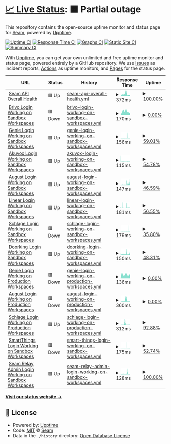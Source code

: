 # [📈 Live Status](https://seamapi.github.io/upptime): <!--live status--> **🟧 Partial outage**

This repository contains the open-source uptime monitor and status page for [Seam](https://seam.co), powered by [Upptime](https://github.com/upptime/upptime).

[![Uptime CI](https://github.com/seamapi/upptime/workflows/Uptime%20CI/badge.svg)](https://github.com/seamapi/upptime/actions?query=workflow%3A%22Uptime+CI%22)
[![Response Time CI](https://github.com/seamapi/upptime/workflows/Response%20Time%20CI/badge.svg)](https://github.com/seamapi/upptime/actions?query=workflow%3A%22Response+Time+CI%22)
[![Graphs CI](https://github.com/seamapi/upptime/workflows/Graphs%20CI/badge.svg)](https://github.com/seamapi/upptime/actions?query=workflow%3A%22Graphs+CI%22)
[![Static Site CI](https://github.com/seamapi/upptime/workflows/Static%20Site%20CI/badge.svg)](https://github.com/seamapi/upptime/actions?query=workflow%3A%22Static+Site+CI%22)
[![Summary CI](https://github.com/seamapi/upptime/workflows/Summary%20CI/badge.svg)](https://github.com/seamapi/upptime/actions?query=workflow%3A%22Summary+CI%22)

With [Upptime](https://upptime.js.org), you can get your own unlimited and free uptime monitor and status page, powered entirely by a GitHub repository. We use [Issues](https://github.com/seamapi/upptime/issues) as incident reports, [Actions](https://github.com/seamapi/upptime/actions) as uptime monitors, and [Pages](https://seamapi.github.io/upptime) for the status page.

<!--start: status pages-->
<!-- This summary is generated by Upptime (https://github.com/upptime/upptime) -->
<!-- Do not edit this manually, your changes will be overwritten -->
<!-- prettier-ignore -->
| URL | Status | History | Response Time | Uptime |
| --- | ------ | ------- | ------------- | ------ |
| <img alt="" src="https://icons.duckduckgo.com/ip3/connect.getseam.com.ico" height="13"> [Seam API Overall Health](https://connect.getseam.com/health) | 🟩 Up | [seam-api-overall-health.yml](https://github.com/seamapi/upptime/commits/HEAD/history/seam-api-overall-health.yml) | <details><summary><img alt="Response time graph" src="./graphs/seam-api-overall-health/response-time-week.png" height="20"> 372ms</summary><br><a href="https://status.seam.co/history/seam-api-overall-health"><img alt="Response time 283" src="https://img.shields.io/endpoint?url=https%3A%2F%2Fraw.githubusercontent.com%2Fseamapi%2Fupptime%2FHEAD%2Fapi%2Fseam-api-overall-health%2Fresponse-time.json"></a><br><a href="https://status.seam.co/history/seam-api-overall-health"><img alt="24-hour response time 258" src="https://img.shields.io/endpoint?url=https%3A%2F%2Fraw.githubusercontent.com%2Fseamapi%2Fupptime%2FHEAD%2Fapi%2Fseam-api-overall-health%2Fresponse-time-day.json"></a><br><a href="https://status.seam.co/history/seam-api-overall-health"><img alt="7-day response time 372" src="https://img.shields.io/endpoint?url=https%3A%2F%2Fraw.githubusercontent.com%2Fseamapi%2Fupptime%2FHEAD%2Fapi%2Fseam-api-overall-health%2Fresponse-time-week.json"></a><br><a href="https://status.seam.co/history/seam-api-overall-health"><img alt="30-day response time 264" src="https://img.shields.io/endpoint?url=https%3A%2F%2Fraw.githubusercontent.com%2Fseamapi%2Fupptime%2FHEAD%2Fapi%2Fseam-api-overall-health%2Fresponse-time-month.json"></a><br><a href="https://status.seam.co/history/seam-api-overall-health"><img alt="1-year response time 283" src="https://img.shields.io/endpoint?url=https%3A%2F%2Fraw.githubusercontent.com%2Fseamapi%2Fupptime%2FHEAD%2Fapi%2Fseam-api-overall-health%2Fresponse-time-year.json"></a></details> | <details><summary><a href="https://status.seam.co/history/seam-api-overall-health">100.00%</a></summary><a href="https://status.seam.co/history/seam-api-overall-health"><img alt="All-time uptime 100.00%" src="https://img.shields.io/endpoint?url=https%3A%2F%2Fraw.githubusercontent.com%2Fseamapi%2Fupptime%2FHEAD%2Fapi%2Fseam-api-overall-health%2Fuptime.json"></a><br><a href="https://status.seam.co/history/seam-api-overall-health"><img alt="24-hour uptime 100.00%" src="https://img.shields.io/endpoint?url=https%3A%2F%2Fraw.githubusercontent.com%2Fseamapi%2Fupptime%2FHEAD%2Fapi%2Fseam-api-overall-health%2Fuptime-day.json"></a><br><a href="https://status.seam.co/history/seam-api-overall-health"><img alt="7-day uptime 100.00%" src="https://img.shields.io/endpoint?url=https%3A%2F%2Fraw.githubusercontent.com%2Fseamapi%2Fupptime%2FHEAD%2Fapi%2Fseam-api-overall-health%2Fuptime-week.json"></a><br><a href="https://status.seam.co/history/seam-api-overall-health"><img alt="30-day uptime 100.00%" src="https://img.shields.io/endpoint?url=https%3A%2F%2Fraw.githubusercontent.com%2Fseamapi%2Fupptime%2FHEAD%2Fapi%2Fseam-api-overall-health%2Fuptime-month.json"></a><br><a href="https://status.seam.co/history/seam-api-overall-health"><img alt="1-year uptime 100.00%" src="https://img.shields.io/endpoint?url=https%3A%2F%2Fraw.githubusercontent.com%2Fseamapi%2Fupptime%2FHEAD%2Fapi%2Fseam-api-overall-health%2Fuptime-year.json"></a></details>
| <img alt="" src="https://icons.duckduckgo.com/ip3/connect.getseam.com.ico" height="13"> [Brivo Login Working on Sandbox Workspaces](https://connect.getseam.com/health/service/brivo.sandbox.login) | 🟥 Down | [brivo-login-working-on-sandbox-workspaces.yml](https://github.com/seamapi/upptime/commits/HEAD/history/brivo-login-working-on-sandbox-workspaces.yml) | <details><summary><img alt="Response time graph" src="./graphs/brivo-login-working-on-sandbox-workspaces/response-time-week.png" height="20"> 170ms</summary><br><a href="https://status.seam.co/history/brivo-login-working-on-sandbox-workspaces"><img alt="Response time 155" src="https://img.shields.io/endpoint?url=https%3A%2F%2Fraw.githubusercontent.com%2Fseamapi%2Fupptime%2FHEAD%2Fapi%2Fbrivo-login-working-on-sandbox-workspaces%2Fresponse-time.json"></a><br><a href="https://status.seam.co/history/brivo-login-working-on-sandbox-workspaces"><img alt="24-hour response time 336" src="https://img.shields.io/endpoint?url=https%3A%2F%2Fraw.githubusercontent.com%2Fseamapi%2Fupptime%2FHEAD%2Fapi%2Fbrivo-login-working-on-sandbox-workspaces%2Fresponse-time-day.json"></a><br><a href="https://status.seam.co/history/brivo-login-working-on-sandbox-workspaces"><img alt="7-day response time 170" src="https://img.shields.io/endpoint?url=https%3A%2F%2Fraw.githubusercontent.com%2Fseamapi%2Fupptime%2FHEAD%2Fapi%2Fbrivo-login-working-on-sandbox-workspaces%2Fresponse-time-week.json"></a><br><a href="https://status.seam.co/history/brivo-login-working-on-sandbox-workspaces"><img alt="30-day response time 173" src="https://img.shields.io/endpoint?url=https%3A%2F%2Fraw.githubusercontent.com%2Fseamapi%2Fupptime%2FHEAD%2Fapi%2Fbrivo-login-working-on-sandbox-workspaces%2Fresponse-time-month.json"></a><br><a href="https://status.seam.co/history/brivo-login-working-on-sandbox-workspaces"><img alt="1-year response time 155" src="https://img.shields.io/endpoint?url=https%3A%2F%2Fraw.githubusercontent.com%2Fseamapi%2Fupptime%2FHEAD%2Fapi%2Fbrivo-login-working-on-sandbox-workspaces%2Fresponse-time-year.json"></a></details> | <details><summary><a href="https://status.seam.co/history/brivo-login-working-on-sandbox-workspaces">0.00%</a></summary><a href="https://status.seam.co/history/brivo-login-working-on-sandbox-workspaces"><img alt="All-time uptime 41.10%" src="https://img.shields.io/endpoint?url=https%3A%2F%2Fraw.githubusercontent.com%2Fseamapi%2Fupptime%2FHEAD%2Fapi%2Fbrivo-login-working-on-sandbox-workspaces%2Fuptime.json"></a><br><a href="https://status.seam.co/history/brivo-login-working-on-sandbox-workspaces"><img alt="24-hour uptime 0.00%" src="https://img.shields.io/endpoint?url=https%3A%2F%2Fraw.githubusercontent.com%2Fseamapi%2Fupptime%2FHEAD%2Fapi%2Fbrivo-login-working-on-sandbox-workspaces%2Fuptime-day.json"></a><br><a href="https://status.seam.co/history/brivo-login-working-on-sandbox-workspaces"><img alt="7-day uptime 0.00%" src="https://img.shields.io/endpoint?url=https%3A%2F%2Fraw.githubusercontent.com%2Fseamapi%2Fupptime%2FHEAD%2Fapi%2Fbrivo-login-working-on-sandbox-workspaces%2Fuptime-week.json"></a><br><a href="https://status.seam.co/history/brivo-login-working-on-sandbox-workspaces"><img alt="30-day uptime 0.00%" src="https://img.shields.io/endpoint?url=https%3A%2F%2Fraw.githubusercontent.com%2Fseamapi%2Fupptime%2FHEAD%2Fapi%2Fbrivo-login-working-on-sandbox-workspaces%2Fuptime-month.json"></a><br><a href="https://status.seam.co/history/brivo-login-working-on-sandbox-workspaces"><img alt="1-year uptime 41.10%" src="https://img.shields.io/endpoint?url=https%3A%2F%2Fraw.githubusercontent.com%2Fseamapi%2Fupptime%2FHEAD%2Fapi%2Fbrivo-login-working-on-sandbox-workspaces%2Fuptime-year.json"></a></details>
| <img alt="" src="https://icons.duckduckgo.com/ip3/connect.getseam.com.ico" height="13"> [Genie Login Working on Sandbox Workspaces](https://connect.getseam.com/health/service/genie.sandbox.login) | 🟩 Up | [genie-login-working-on-sandbox-workspaces.yml](https://github.com/seamapi/upptime/commits/HEAD/history/genie-login-working-on-sandbox-workspaces.yml) | <details><summary><img alt="Response time graph" src="./graphs/genie-login-working-on-sandbox-workspaces/response-time-week.png" height="20"> 156ms</summary><br><a href="https://status.seam.co/history/genie-login-working-on-sandbox-workspaces"><img alt="Response time 155" src="https://img.shields.io/endpoint?url=https%3A%2F%2Fraw.githubusercontent.com%2Fseamapi%2Fupptime%2FHEAD%2Fapi%2Fgenie-login-working-on-sandbox-workspaces%2Fresponse-time.json"></a><br><a href="https://status.seam.co/history/genie-login-working-on-sandbox-workspaces"><img alt="24-hour response time 260" src="https://img.shields.io/endpoint?url=https%3A%2F%2Fraw.githubusercontent.com%2Fseamapi%2Fupptime%2FHEAD%2Fapi%2Fgenie-login-working-on-sandbox-workspaces%2Fresponse-time-day.json"></a><br><a href="https://status.seam.co/history/genie-login-working-on-sandbox-workspaces"><img alt="7-day response time 156" src="https://img.shields.io/endpoint?url=https%3A%2F%2Fraw.githubusercontent.com%2Fseamapi%2Fupptime%2FHEAD%2Fapi%2Fgenie-login-working-on-sandbox-workspaces%2Fresponse-time-week.json"></a><br><a href="https://status.seam.co/history/genie-login-working-on-sandbox-workspaces"><img alt="30-day response time 137" src="https://img.shields.io/endpoint?url=https%3A%2F%2Fraw.githubusercontent.com%2Fseamapi%2Fupptime%2FHEAD%2Fapi%2Fgenie-login-working-on-sandbox-workspaces%2Fresponse-time-month.json"></a><br><a href="https://status.seam.co/history/genie-login-working-on-sandbox-workspaces"><img alt="1-year response time 155" src="https://img.shields.io/endpoint?url=https%3A%2F%2Fraw.githubusercontent.com%2Fseamapi%2Fupptime%2FHEAD%2Fapi%2Fgenie-login-working-on-sandbox-workspaces%2Fresponse-time-year.json"></a></details> | <details><summary><a href="https://status.seam.co/history/genie-login-working-on-sandbox-workspaces">59.01%</a></summary><a href="https://status.seam.co/history/genie-login-working-on-sandbox-workspaces"><img alt="All-time uptime 98.30%" src="https://img.shields.io/endpoint?url=https%3A%2F%2Fraw.githubusercontent.com%2Fseamapi%2Fupptime%2FHEAD%2Fapi%2Fgenie-login-working-on-sandbox-workspaces%2Fuptime.json"></a><br><a href="https://status.seam.co/history/genie-login-working-on-sandbox-workspaces"><img alt="24-hour uptime 96.02%" src="https://img.shields.io/endpoint?url=https%3A%2F%2Fraw.githubusercontent.com%2Fseamapi%2Fupptime%2FHEAD%2Fapi%2Fgenie-login-working-on-sandbox-workspaces%2Fuptime-day.json"></a><br><a href="https://status.seam.co/history/genie-login-working-on-sandbox-workspaces"><img alt="7-day uptime 59.01%" src="https://img.shields.io/endpoint?url=https%3A%2F%2Fraw.githubusercontent.com%2Fseamapi%2Fupptime%2FHEAD%2Fapi%2Fgenie-login-working-on-sandbox-workspaces%2Fuptime-week.json"></a><br><a href="https://status.seam.co/history/genie-login-working-on-sandbox-workspaces"><img alt="30-day uptime 85.42%" src="https://img.shields.io/endpoint?url=https%3A%2F%2Fraw.githubusercontent.com%2Fseamapi%2Fupptime%2FHEAD%2Fapi%2Fgenie-login-working-on-sandbox-workspaces%2Fuptime-month.json"></a><br><a href="https://status.seam.co/history/genie-login-working-on-sandbox-workspaces"><img alt="1-year uptime 98.30%" src="https://img.shields.io/endpoint?url=https%3A%2F%2Fraw.githubusercontent.com%2Fseamapi%2Fupptime%2FHEAD%2Fapi%2Fgenie-login-working-on-sandbox-workspaces%2Fuptime-year.json"></a></details>
| <img alt="" src="https://icons.duckduckgo.com/ip3/connect.getseam.com.ico" height="13"> [Akuvox Login Working on Sandbox Workspaces](https://connect.getseam.com/health/service/akuvox.sandbox.login) | 🟩 Up | [akuvox-login-working-on-sandbox-workspaces.yml](https://github.com/seamapi/upptime/commits/HEAD/history/akuvox-login-working-on-sandbox-workspaces.yml) | <details><summary><img alt="Response time graph" src="./graphs/akuvox-login-working-on-sandbox-workspaces/response-time-week.png" height="20"> 115ms</summary><br><a href="https://status.seam.co/history/akuvox-login-working-on-sandbox-workspaces"><img alt="Response time 158" src="https://img.shields.io/endpoint?url=https%3A%2F%2Fraw.githubusercontent.com%2Fseamapi%2Fupptime%2FHEAD%2Fapi%2Fakuvox-login-working-on-sandbox-workspaces%2Fresponse-time.json"></a><br><a href="https://status.seam.co/history/akuvox-login-working-on-sandbox-workspaces"><img alt="24-hour response time 140" src="https://img.shields.io/endpoint?url=https%3A%2F%2Fraw.githubusercontent.com%2Fseamapi%2Fupptime%2FHEAD%2Fapi%2Fakuvox-login-working-on-sandbox-workspaces%2Fresponse-time-day.json"></a><br><a href="https://status.seam.co/history/akuvox-login-working-on-sandbox-workspaces"><img alt="7-day response time 115" src="https://img.shields.io/endpoint?url=https%3A%2F%2Fraw.githubusercontent.com%2Fseamapi%2Fupptime%2FHEAD%2Fapi%2Fakuvox-login-working-on-sandbox-workspaces%2Fresponse-time-week.json"></a><br><a href="https://status.seam.co/history/akuvox-login-working-on-sandbox-workspaces"><img alt="30-day response time 202" src="https://img.shields.io/endpoint?url=https%3A%2F%2Fraw.githubusercontent.com%2Fseamapi%2Fupptime%2FHEAD%2Fapi%2Fakuvox-login-working-on-sandbox-workspaces%2Fresponse-time-month.json"></a><br><a href="https://status.seam.co/history/akuvox-login-working-on-sandbox-workspaces"><img alt="1-year response time 158" src="https://img.shields.io/endpoint?url=https%3A%2F%2Fraw.githubusercontent.com%2Fseamapi%2Fupptime%2FHEAD%2Fapi%2Fakuvox-login-working-on-sandbox-workspaces%2Fresponse-time-year.json"></a></details> | <details><summary><a href="https://status.seam.co/history/akuvox-login-working-on-sandbox-workspaces">54.78%</a></summary><a href="https://status.seam.co/history/akuvox-login-working-on-sandbox-workspaces"><img alt="All-time uptime 98.30%" src="https://img.shields.io/endpoint?url=https%3A%2F%2Fraw.githubusercontent.com%2Fseamapi%2Fupptime%2FHEAD%2Fapi%2Fakuvox-login-working-on-sandbox-workspaces%2Fuptime.json"></a><br><a href="https://status.seam.co/history/akuvox-login-working-on-sandbox-workspaces"><img alt="24-hour uptime 96.73%" src="https://img.shields.io/endpoint?url=https%3A%2F%2Fraw.githubusercontent.com%2Fseamapi%2Fupptime%2FHEAD%2Fapi%2Fakuvox-login-working-on-sandbox-workspaces%2Fuptime-day.json"></a><br><a href="https://status.seam.co/history/akuvox-login-working-on-sandbox-workspaces"><img alt="7-day uptime 54.78%" src="https://img.shields.io/endpoint?url=https%3A%2F%2Fraw.githubusercontent.com%2Fseamapi%2Fupptime%2FHEAD%2Fapi%2Fakuvox-login-working-on-sandbox-workspaces%2Fuptime-week.json"></a><br><a href="https://status.seam.co/history/akuvox-login-working-on-sandbox-workspaces"><img alt="30-day uptime 85.06%" src="https://img.shields.io/endpoint?url=https%3A%2F%2Fraw.githubusercontent.com%2Fseamapi%2Fupptime%2FHEAD%2Fapi%2Fakuvox-login-working-on-sandbox-workspaces%2Fuptime-month.json"></a><br><a href="https://status.seam.co/history/akuvox-login-working-on-sandbox-workspaces"><img alt="1-year uptime 98.30%" src="https://img.shields.io/endpoint?url=https%3A%2F%2Fraw.githubusercontent.com%2Fseamapi%2Fupptime%2FHEAD%2Fapi%2Fakuvox-login-working-on-sandbox-workspaces%2Fuptime-year.json"></a></details>
| <img alt="" src="https://icons.duckduckgo.com/ip3/connect.getseam.com.ico" height="13"> [August Login Working on Sandbox Workspaces](https://connect.getseam.com/health/service/august.sandbox.login) | 🟩 Up | [august-login-working-on-sandbox-workspaces.yml](https://github.com/seamapi/upptime/commits/HEAD/history/august-login-working-on-sandbox-workspaces.yml) | <details><summary><img alt="Response time graph" src="./graphs/august-login-working-on-sandbox-workspaces/response-time-week.png" height="20"> 147ms</summary><br><a href="https://status.seam.co/history/august-login-working-on-sandbox-workspaces"><img alt="Response time 161" src="https://img.shields.io/endpoint?url=https%3A%2F%2Fraw.githubusercontent.com%2Fseamapi%2Fupptime%2FHEAD%2Fapi%2Faugust-login-working-on-sandbox-workspaces%2Fresponse-time.json"></a><br><a href="https://status.seam.co/history/august-login-working-on-sandbox-workspaces"><img alt="24-hour response time 138" src="https://img.shields.io/endpoint?url=https%3A%2F%2Fraw.githubusercontent.com%2Fseamapi%2Fupptime%2FHEAD%2Fapi%2Faugust-login-working-on-sandbox-workspaces%2Fresponse-time-day.json"></a><br><a href="https://status.seam.co/history/august-login-working-on-sandbox-workspaces"><img alt="7-day response time 147" src="https://img.shields.io/endpoint?url=https%3A%2F%2Fraw.githubusercontent.com%2Fseamapi%2Fupptime%2FHEAD%2Fapi%2Faugust-login-working-on-sandbox-workspaces%2Fresponse-time-week.json"></a><br><a href="https://status.seam.co/history/august-login-working-on-sandbox-workspaces"><img alt="30-day response time 154" src="https://img.shields.io/endpoint?url=https%3A%2F%2Fraw.githubusercontent.com%2Fseamapi%2Fupptime%2FHEAD%2Fapi%2Faugust-login-working-on-sandbox-workspaces%2Fresponse-time-month.json"></a><br><a href="https://status.seam.co/history/august-login-working-on-sandbox-workspaces"><img alt="1-year response time 161" src="https://img.shields.io/endpoint?url=https%3A%2F%2Fraw.githubusercontent.com%2Fseamapi%2Fupptime%2FHEAD%2Fapi%2Faugust-login-working-on-sandbox-workspaces%2Fresponse-time-year.json"></a></details> | <details><summary><a href="https://status.seam.co/history/august-login-working-on-sandbox-workspaces">46.59%</a></summary><a href="https://status.seam.co/history/august-login-working-on-sandbox-workspaces"><img alt="All-time uptime 98.24%" src="https://img.shields.io/endpoint?url=https%3A%2F%2Fraw.githubusercontent.com%2Fseamapi%2Fupptime%2FHEAD%2Fapi%2Faugust-login-working-on-sandbox-workspaces%2Fuptime.json"></a><br><a href="https://status.seam.co/history/august-login-working-on-sandbox-workspaces"><img alt="24-hour uptime 65.85%" src="https://img.shields.io/endpoint?url=https%3A%2F%2Fraw.githubusercontent.com%2Fseamapi%2Fupptime%2FHEAD%2Fapi%2Faugust-login-working-on-sandbox-workspaces%2Fuptime-day.json"></a><br><a href="https://status.seam.co/history/august-login-working-on-sandbox-workspaces"><img alt="7-day uptime 46.59%" src="https://img.shields.io/endpoint?url=https%3A%2F%2Fraw.githubusercontent.com%2Fseamapi%2Fupptime%2FHEAD%2Fapi%2Faugust-login-working-on-sandbox-workspaces%2Fuptime-week.json"></a><br><a href="https://status.seam.co/history/august-login-working-on-sandbox-workspaces"><img alt="30-day uptime 81.56%" src="https://img.shields.io/endpoint?url=https%3A%2F%2Fraw.githubusercontent.com%2Fseamapi%2Fupptime%2FHEAD%2Fapi%2Faugust-login-working-on-sandbox-workspaces%2Fuptime-month.json"></a><br><a href="https://status.seam.co/history/august-login-working-on-sandbox-workspaces"><img alt="1-year uptime 98.24%" src="https://img.shields.io/endpoint?url=https%3A%2F%2Fraw.githubusercontent.com%2Fseamapi%2Fupptime%2FHEAD%2Fapi%2Faugust-login-working-on-sandbox-workspaces%2Fuptime-year.json"></a></details>
| <img alt="" src="https://icons.duckduckgo.com/ip3/connect.getseam.com.ico" height="13"> [Linear Login Working on Sandbox Workspaces](https://connect.getseam.com/health/service/linear.sandbox.login) | 🟩 Up | [linear-login-working-on-sandbox-workspaces.yml](https://github.com/seamapi/upptime/commits/HEAD/history/linear-login-working-on-sandbox-workspaces.yml) | <details><summary><img alt="Response time graph" src="./graphs/linear-login-working-on-sandbox-workspaces/response-time-week.png" height="20"> 181ms</summary><br><a href="https://status.seam.co/history/linear-login-working-on-sandbox-workspaces"><img alt="Response time 153" src="https://img.shields.io/endpoint?url=https%3A%2F%2Fraw.githubusercontent.com%2Fseamapi%2Fupptime%2FHEAD%2Fapi%2Flinear-login-working-on-sandbox-workspaces%2Fresponse-time.json"></a><br><a href="https://status.seam.co/history/linear-login-working-on-sandbox-workspaces"><img alt="24-hour response time 254" src="https://img.shields.io/endpoint?url=https%3A%2F%2Fraw.githubusercontent.com%2Fseamapi%2Fupptime%2FHEAD%2Fapi%2Flinear-login-working-on-sandbox-workspaces%2Fresponse-time-day.json"></a><br><a href="https://status.seam.co/history/linear-login-working-on-sandbox-workspaces"><img alt="7-day response time 181" src="https://img.shields.io/endpoint?url=https%3A%2F%2Fraw.githubusercontent.com%2Fseamapi%2Fupptime%2FHEAD%2Fapi%2Flinear-login-working-on-sandbox-workspaces%2Fresponse-time-week.json"></a><br><a href="https://status.seam.co/history/linear-login-working-on-sandbox-workspaces"><img alt="30-day response time 144" src="https://img.shields.io/endpoint?url=https%3A%2F%2Fraw.githubusercontent.com%2Fseamapi%2Fupptime%2FHEAD%2Fapi%2Flinear-login-working-on-sandbox-workspaces%2Fresponse-time-month.json"></a><br><a href="https://status.seam.co/history/linear-login-working-on-sandbox-workspaces"><img alt="1-year response time 153" src="https://img.shields.io/endpoint?url=https%3A%2F%2Fraw.githubusercontent.com%2Fseamapi%2Fupptime%2FHEAD%2Fapi%2Flinear-login-working-on-sandbox-workspaces%2Fresponse-time-year.json"></a></details> | <details><summary><a href="https://status.seam.co/history/linear-login-working-on-sandbox-workspaces">56.55%</a></summary><a href="https://status.seam.co/history/linear-login-working-on-sandbox-workspaces"><img alt="All-time uptime 98.49%" src="https://img.shields.io/endpoint?url=https%3A%2F%2Fraw.githubusercontent.com%2Fseamapi%2Fupptime%2FHEAD%2Fapi%2Flinear-login-working-on-sandbox-workspaces%2Fuptime.json"></a><br><a href="https://status.seam.co/history/linear-login-working-on-sandbox-workspaces"><img alt="24-hour uptime 89.26%" src="https://img.shields.io/endpoint?url=https%3A%2F%2Fraw.githubusercontent.com%2Fseamapi%2Fupptime%2FHEAD%2Fapi%2Flinear-login-working-on-sandbox-workspaces%2Fuptime-day.json"></a><br><a href="https://status.seam.co/history/linear-login-working-on-sandbox-workspaces"><img alt="7-day uptime 56.55%" src="https://img.shields.io/endpoint?url=https%3A%2F%2Fraw.githubusercontent.com%2Fseamapi%2Fupptime%2FHEAD%2Fapi%2Flinear-login-working-on-sandbox-workspaces%2Fuptime-week.json"></a><br><a href="https://status.seam.co/history/linear-login-working-on-sandbox-workspaces"><img alt="30-day uptime 84.21%" src="https://img.shields.io/endpoint?url=https%3A%2F%2Fraw.githubusercontent.com%2Fseamapi%2Fupptime%2FHEAD%2Fapi%2Flinear-login-working-on-sandbox-workspaces%2Fuptime-month.json"></a><br><a href="https://status.seam.co/history/linear-login-working-on-sandbox-workspaces"><img alt="1-year uptime 98.49%" src="https://img.shields.io/endpoint?url=https%3A%2F%2Fraw.githubusercontent.com%2Fseamapi%2Fupptime%2FHEAD%2Fapi%2Flinear-login-working-on-sandbox-workspaces%2Fuptime-year.json"></a></details>
| <img alt="" src="https://icons.duckduckgo.com/ip3/connect.getseam.com.ico" height="13"> [Schlage Login Working on Sandbox Workspaces](https://connect.getseam.com/health/service/schlage.sandbox.login) | 🟥 Down | [schlage-login-working-on-sandbox-workspaces.yml](https://github.com/seamapi/upptime/commits/HEAD/history/schlage-login-working-on-sandbox-workspaces.yml) | <details><summary><img alt="Response time graph" src="./graphs/schlage-login-working-on-sandbox-workspaces/response-time-week.png" height="20"> 179ms</summary><br><a href="https://status.seam.co/history/schlage-login-working-on-sandbox-workspaces"><img alt="Response time 162" src="https://img.shields.io/endpoint?url=https%3A%2F%2Fraw.githubusercontent.com%2Fseamapi%2Fupptime%2FHEAD%2Fapi%2Fschlage-login-working-on-sandbox-workspaces%2Fresponse-time.json"></a><br><a href="https://status.seam.co/history/schlage-login-working-on-sandbox-workspaces"><img alt="24-hour response time 154" src="https://img.shields.io/endpoint?url=https%3A%2F%2Fraw.githubusercontent.com%2Fseamapi%2Fupptime%2FHEAD%2Fapi%2Fschlage-login-working-on-sandbox-workspaces%2Fresponse-time-day.json"></a><br><a href="https://status.seam.co/history/schlage-login-working-on-sandbox-workspaces"><img alt="7-day response time 179" src="https://img.shields.io/endpoint?url=https%3A%2F%2Fraw.githubusercontent.com%2Fseamapi%2Fupptime%2FHEAD%2Fapi%2Fschlage-login-working-on-sandbox-workspaces%2Fresponse-time-week.json"></a><br><a href="https://status.seam.co/history/schlage-login-working-on-sandbox-workspaces"><img alt="30-day response time 168" src="https://img.shields.io/endpoint?url=https%3A%2F%2Fraw.githubusercontent.com%2Fseamapi%2Fupptime%2FHEAD%2Fapi%2Fschlage-login-working-on-sandbox-workspaces%2Fresponse-time-month.json"></a><br><a href="https://status.seam.co/history/schlage-login-working-on-sandbox-workspaces"><img alt="1-year response time 162" src="https://img.shields.io/endpoint?url=https%3A%2F%2Fraw.githubusercontent.com%2Fseamapi%2Fupptime%2FHEAD%2Fapi%2Fschlage-login-working-on-sandbox-workspaces%2Fresponse-time-year.json"></a></details> | <details><summary><a href="https://status.seam.co/history/schlage-login-working-on-sandbox-workspaces">35.80%</a></summary><a href="https://status.seam.co/history/schlage-login-working-on-sandbox-workspaces"><img alt="All-time uptime 98.10%" src="https://img.shields.io/endpoint?url=https%3A%2F%2Fraw.githubusercontent.com%2Fseamapi%2Fupptime%2FHEAD%2Fapi%2Fschlage-login-working-on-sandbox-workspaces%2Fuptime.json"></a><br><a href="https://status.seam.co/history/schlage-login-working-on-sandbox-workspaces"><img alt="24-hour uptime 56.23%" src="https://img.shields.io/endpoint?url=https%3A%2F%2Fraw.githubusercontent.com%2Fseamapi%2Fupptime%2FHEAD%2Fapi%2Fschlage-login-working-on-sandbox-workspaces%2Fuptime-day.json"></a><br><a href="https://status.seam.co/history/schlage-login-working-on-sandbox-workspaces"><img alt="7-day uptime 35.80%" src="https://img.shields.io/endpoint?url=https%3A%2F%2Fraw.githubusercontent.com%2Fseamapi%2Fupptime%2FHEAD%2Fapi%2Fschlage-login-working-on-sandbox-workspaces%2Fuptime-week.json"></a><br><a href="https://status.seam.co/history/schlage-login-working-on-sandbox-workspaces"><img alt="30-day uptime 80.09%" src="https://img.shields.io/endpoint?url=https%3A%2F%2Fraw.githubusercontent.com%2Fseamapi%2Fupptime%2FHEAD%2Fapi%2Fschlage-login-working-on-sandbox-workspaces%2Fuptime-month.json"></a><br><a href="https://status.seam.co/history/schlage-login-working-on-sandbox-workspaces"><img alt="1-year uptime 98.10%" src="https://img.shields.io/endpoint?url=https%3A%2F%2Fraw.githubusercontent.com%2Fseamapi%2Fupptime%2FHEAD%2Fapi%2Fschlage-login-working-on-sandbox-workspaces%2Fuptime-year.json"></a></details>
| <img alt="" src="https://icons.duckduckgo.com/ip3/connect.getseam.com.ico" height="13"> [Doorking Login Working on Sandbox Workspaces](https://connect.getseam.com/health/service/doorking.sandbox.login) | 🟩 Up | [doorking-login-working-on-sandbox-workspaces.yml](https://github.com/seamapi/upptime/commits/HEAD/history/doorking-login-working-on-sandbox-workspaces.yml) | <details><summary><img alt="Response time graph" src="./graphs/doorking-login-working-on-sandbox-workspaces/response-time-week.png" height="20"> 150ms</summary><br><a href="https://status.seam.co/history/doorking-login-working-on-sandbox-workspaces"><img alt="Response time 160" src="https://img.shields.io/endpoint?url=https%3A%2F%2Fraw.githubusercontent.com%2Fseamapi%2Fupptime%2FHEAD%2Fapi%2Fdoorking-login-working-on-sandbox-workspaces%2Fresponse-time.json"></a><br><a href="https://status.seam.co/history/doorking-login-working-on-sandbox-workspaces"><img alt="24-hour response time 164" src="https://img.shields.io/endpoint?url=https%3A%2F%2Fraw.githubusercontent.com%2Fseamapi%2Fupptime%2FHEAD%2Fapi%2Fdoorking-login-working-on-sandbox-workspaces%2Fresponse-time-day.json"></a><br><a href="https://status.seam.co/history/doorking-login-working-on-sandbox-workspaces"><img alt="7-day response time 150" src="https://img.shields.io/endpoint?url=https%3A%2F%2Fraw.githubusercontent.com%2Fseamapi%2Fupptime%2FHEAD%2Fapi%2Fdoorking-login-working-on-sandbox-workspaces%2Fresponse-time-week.json"></a><br><a href="https://status.seam.co/history/doorking-login-working-on-sandbox-workspaces"><img alt="30-day response time 173" src="https://img.shields.io/endpoint?url=https%3A%2F%2Fraw.githubusercontent.com%2Fseamapi%2Fupptime%2FHEAD%2Fapi%2Fdoorking-login-working-on-sandbox-workspaces%2Fresponse-time-month.json"></a><br><a href="https://status.seam.co/history/doorking-login-working-on-sandbox-workspaces"><img alt="1-year response time 160" src="https://img.shields.io/endpoint?url=https%3A%2F%2Fraw.githubusercontent.com%2Fseamapi%2Fupptime%2FHEAD%2Fapi%2Fdoorking-login-working-on-sandbox-workspaces%2Fresponse-time-year.json"></a></details> | <details><summary><a href="https://status.seam.co/history/doorking-login-working-on-sandbox-workspaces">48.31%</a></summary><a href="https://status.seam.co/history/doorking-login-working-on-sandbox-workspaces"><img alt="All-time uptime 98.42%" src="https://img.shields.io/endpoint?url=https%3A%2F%2Fraw.githubusercontent.com%2Fseamapi%2Fupptime%2FHEAD%2Fapi%2Fdoorking-login-working-on-sandbox-workspaces%2Fuptime.json"></a><br><a href="https://status.seam.co/history/doorking-login-working-on-sandbox-workspaces"><img alt="24-hour uptime 78.45%" src="https://img.shields.io/endpoint?url=https%3A%2F%2Fraw.githubusercontent.com%2Fseamapi%2Fupptime%2FHEAD%2Fapi%2Fdoorking-login-working-on-sandbox-workspaces%2Fuptime-day.json"></a><br><a href="https://status.seam.co/history/doorking-login-working-on-sandbox-workspaces"><img alt="7-day uptime 48.31%" src="https://img.shields.io/endpoint?url=https%3A%2F%2Fraw.githubusercontent.com%2Fseamapi%2Fupptime%2FHEAD%2Fapi%2Fdoorking-login-working-on-sandbox-workspaces%2Fuptime-week.json"></a><br><a href="https://status.seam.co/history/doorking-login-working-on-sandbox-workspaces"><img alt="30-day uptime 83.48%" src="https://img.shields.io/endpoint?url=https%3A%2F%2Fraw.githubusercontent.com%2Fseamapi%2Fupptime%2FHEAD%2Fapi%2Fdoorking-login-working-on-sandbox-workspaces%2Fuptime-month.json"></a><br><a href="https://status.seam.co/history/doorking-login-working-on-sandbox-workspaces"><img alt="1-year uptime 98.42%" src="https://img.shields.io/endpoint?url=https%3A%2F%2Fraw.githubusercontent.com%2Fseamapi%2Fupptime%2FHEAD%2Fapi%2Fdoorking-login-working-on-sandbox-workspaces%2Fuptime-year.json"></a></details>
| <img alt="" src="https://icons.duckduckgo.com/ip3/connect.getseam.com.ico" height="13"> [Genie Login Working on Production Workspaces](https://connect.getseam.com/health/service/genie.production.login) | 🟥 Down | [genie-login-working-on-production-workspaces.yml](https://github.com/seamapi/upptime/commits/HEAD/history/genie-login-working-on-production-workspaces.yml) | <details><summary><img alt="Response time graph" src="./graphs/genie-login-working-on-production-workspaces/response-time-week.png" height="20"> 136ms</summary><br><a href="https://status.seam.co/history/genie-login-working-on-production-workspaces"><img alt="Response time 158" src="https://img.shields.io/endpoint?url=https%3A%2F%2Fraw.githubusercontent.com%2Fseamapi%2Fupptime%2FHEAD%2Fapi%2Fgenie-login-working-on-production-workspaces%2Fresponse-time.json"></a><br><a href="https://status.seam.co/history/genie-login-working-on-production-workspaces"><img alt="24-hour response time 99" src="https://img.shields.io/endpoint?url=https%3A%2F%2Fraw.githubusercontent.com%2Fseamapi%2Fupptime%2FHEAD%2Fapi%2Fgenie-login-working-on-production-workspaces%2Fresponse-time-day.json"></a><br><a href="https://status.seam.co/history/genie-login-working-on-production-workspaces"><img alt="7-day response time 136" src="https://img.shields.io/endpoint?url=https%3A%2F%2Fraw.githubusercontent.com%2Fseamapi%2Fupptime%2FHEAD%2Fapi%2Fgenie-login-working-on-production-workspaces%2Fresponse-time-week.json"></a><br><a href="https://status.seam.co/history/genie-login-working-on-production-workspaces"><img alt="30-day response time 181" src="https://img.shields.io/endpoint?url=https%3A%2F%2Fraw.githubusercontent.com%2Fseamapi%2Fupptime%2FHEAD%2Fapi%2Fgenie-login-working-on-production-workspaces%2Fresponse-time-month.json"></a><br><a href="https://status.seam.co/history/genie-login-working-on-production-workspaces"><img alt="1-year response time 158" src="https://img.shields.io/endpoint?url=https%3A%2F%2Fraw.githubusercontent.com%2Fseamapi%2Fupptime%2FHEAD%2Fapi%2Fgenie-login-working-on-production-workspaces%2Fresponse-time-year.json"></a></details> | <details><summary><a href="https://status.seam.co/history/genie-login-working-on-production-workspaces">0.00%</a></summary><a href="https://status.seam.co/history/genie-login-working-on-production-workspaces"><img alt="All-time uptime 78.81%" src="https://img.shields.io/endpoint?url=https%3A%2F%2Fraw.githubusercontent.com%2Fseamapi%2Fupptime%2FHEAD%2Fapi%2Fgenie-login-working-on-production-workspaces%2Fuptime.json"></a><br><a href="https://status.seam.co/history/genie-login-working-on-production-workspaces"><img alt="24-hour uptime 0.00%" src="https://img.shields.io/endpoint?url=https%3A%2F%2Fraw.githubusercontent.com%2Fseamapi%2Fupptime%2FHEAD%2Fapi%2Fgenie-login-working-on-production-workspaces%2Fuptime-day.json"></a><br><a href="https://status.seam.co/history/genie-login-working-on-production-workspaces"><img alt="7-day uptime 0.00%" src="https://img.shields.io/endpoint?url=https%3A%2F%2Fraw.githubusercontent.com%2Fseamapi%2Fupptime%2FHEAD%2Fapi%2Fgenie-login-working-on-production-workspaces%2Fuptime-week.json"></a><br><a href="https://status.seam.co/history/genie-login-working-on-production-workspaces"><img alt="30-day uptime 0.00%" src="https://img.shields.io/endpoint?url=https%3A%2F%2Fraw.githubusercontent.com%2Fseamapi%2Fupptime%2FHEAD%2Fapi%2Fgenie-login-working-on-production-workspaces%2Fuptime-month.json"></a><br><a href="https://status.seam.co/history/genie-login-working-on-production-workspaces"><img alt="1-year uptime 78.81%" src="https://img.shields.io/endpoint?url=https%3A%2F%2Fraw.githubusercontent.com%2Fseamapi%2Fupptime%2FHEAD%2Fapi%2Fgenie-login-working-on-production-workspaces%2Fuptime-year.json"></a></details>
| <img alt="" src="https://icons.duckduckgo.com/ip3/connect.getseam.com.ico" height="13"> [August Login Working on Production Workspaces](https://connect.getseam.com/health/service/august.production.login) | 🟥 Down | [august-login-working-on-production-workspaces.yml](https://github.com/seamapi/upptime/commits/HEAD/history/august-login-working-on-production-workspaces.yml) | <details><summary><img alt="Response time graph" src="./graphs/august-login-working-on-production-workspaces/response-time-week.png" height="20"> 360ms</summary><br><a href="https://status.seam.co/history/august-login-working-on-production-workspaces"><img alt="Response time 136" src="https://img.shields.io/endpoint?url=https%3A%2F%2Fraw.githubusercontent.com%2Fseamapi%2Fupptime%2FHEAD%2Fapi%2Faugust-login-working-on-production-workspaces%2Fresponse-time.json"></a><br><a href="https://status.seam.co/history/august-login-working-on-production-workspaces"><img alt="24-hour response time 98" src="https://img.shields.io/endpoint?url=https%3A%2F%2Fraw.githubusercontent.com%2Fseamapi%2Fupptime%2FHEAD%2Fapi%2Faugust-login-working-on-production-workspaces%2Fresponse-time-day.json"></a><br><a href="https://status.seam.co/history/august-login-working-on-production-workspaces"><img alt="7-day response time 360" src="https://img.shields.io/endpoint?url=https%3A%2F%2Fraw.githubusercontent.com%2Fseamapi%2Fupptime%2FHEAD%2Fapi%2Faugust-login-working-on-production-workspaces%2Fresponse-time-week.json"></a><br><a href="https://status.seam.co/history/august-login-working-on-production-workspaces"><img alt="30-day response time 183" src="https://img.shields.io/endpoint?url=https%3A%2F%2Fraw.githubusercontent.com%2Fseamapi%2Fupptime%2FHEAD%2Fapi%2Faugust-login-working-on-production-workspaces%2Fresponse-time-month.json"></a><br><a href="https://status.seam.co/history/august-login-working-on-production-workspaces"><img alt="1-year response time 136" src="https://img.shields.io/endpoint?url=https%3A%2F%2Fraw.githubusercontent.com%2Fseamapi%2Fupptime%2FHEAD%2Fapi%2Faugust-login-working-on-production-workspaces%2Fresponse-time-year.json"></a></details> | <details><summary><a href="https://status.seam.co/history/august-login-working-on-production-workspaces">0.00%</a></summary><a href="https://status.seam.co/history/august-login-working-on-production-workspaces"><img alt="All-time uptime 60.93%" src="https://img.shields.io/endpoint?url=https%3A%2F%2Fraw.githubusercontent.com%2Fseamapi%2Fupptime%2FHEAD%2Fapi%2Faugust-login-working-on-production-workspaces%2Fuptime.json"></a><br><a href="https://status.seam.co/history/august-login-working-on-production-workspaces"><img alt="24-hour uptime 0.00%" src="https://img.shields.io/endpoint?url=https%3A%2F%2Fraw.githubusercontent.com%2Fseamapi%2Fupptime%2FHEAD%2Fapi%2Faugust-login-working-on-production-workspaces%2Fuptime-day.json"></a><br><a href="https://status.seam.co/history/august-login-working-on-production-workspaces"><img alt="7-day uptime 0.00%" src="https://img.shields.io/endpoint?url=https%3A%2F%2Fraw.githubusercontent.com%2Fseamapi%2Fupptime%2FHEAD%2Fapi%2Faugust-login-working-on-production-workspaces%2Fuptime-week.json"></a><br><a href="https://status.seam.co/history/august-login-working-on-production-workspaces"><img alt="30-day uptime 0.00%" src="https://img.shields.io/endpoint?url=https%3A%2F%2Fraw.githubusercontent.com%2Fseamapi%2Fupptime%2FHEAD%2Fapi%2Faugust-login-working-on-production-workspaces%2Fuptime-month.json"></a><br><a href="https://status.seam.co/history/august-login-working-on-production-workspaces"><img alt="1-year uptime 60.93%" src="https://img.shields.io/endpoint?url=https%3A%2F%2Fraw.githubusercontent.com%2Fseamapi%2Fupptime%2FHEAD%2Fapi%2Faugust-login-working-on-production-workspaces%2Fuptime-year.json"></a></details>
| <img alt="" src="https://icons.duckduckgo.com/ip3/connect.getseam.com.ico" height="13"> [Schlage Login Working on Production Workspaces](https://connect.getseam.com/health/service/schlage.production.login) | 🟩 Up | [schlage-login-working-on-production-workspaces.yml](https://github.com/seamapi/upptime/commits/HEAD/history/schlage-login-working-on-production-workspaces.yml) | <details><summary><img alt="Response time graph" src="./graphs/schlage-login-working-on-production-workspaces/response-time-week.png" height="20"> 312ms</summary><br><a href="https://status.seam.co/history/schlage-login-working-on-production-workspaces"><img alt="Response time 157" src="https://img.shields.io/endpoint?url=https%3A%2F%2Fraw.githubusercontent.com%2Fseamapi%2Fupptime%2FHEAD%2Fapi%2Fschlage-login-working-on-production-workspaces%2Fresponse-time.json"></a><br><a href="https://status.seam.co/history/schlage-login-working-on-production-workspaces"><img alt="24-hour response time 90" src="https://img.shields.io/endpoint?url=https%3A%2F%2Fraw.githubusercontent.com%2Fseamapi%2Fupptime%2FHEAD%2Fapi%2Fschlage-login-working-on-production-workspaces%2Fresponse-time-day.json"></a><br><a href="https://status.seam.co/history/schlage-login-working-on-production-workspaces"><img alt="7-day response time 312" src="https://img.shields.io/endpoint?url=https%3A%2F%2Fraw.githubusercontent.com%2Fseamapi%2Fupptime%2FHEAD%2Fapi%2Fschlage-login-working-on-production-workspaces%2Fresponse-time-week.json"></a><br><a href="https://status.seam.co/history/schlage-login-working-on-production-workspaces"><img alt="30-day response time 174" src="https://img.shields.io/endpoint?url=https%3A%2F%2Fraw.githubusercontent.com%2Fseamapi%2Fupptime%2FHEAD%2Fapi%2Fschlage-login-working-on-production-workspaces%2Fresponse-time-month.json"></a><br><a href="https://status.seam.co/history/schlage-login-working-on-production-workspaces"><img alt="1-year response time 157" src="https://img.shields.io/endpoint?url=https%3A%2F%2Fraw.githubusercontent.com%2Fseamapi%2Fupptime%2FHEAD%2Fapi%2Fschlage-login-working-on-production-workspaces%2Fresponse-time-year.json"></a></details> | <details><summary><a href="https://status.seam.co/history/schlage-login-working-on-production-workspaces">92.88%</a></summary><a href="https://status.seam.co/history/schlage-login-working-on-production-workspaces"><img alt="All-time uptime 93.73%" src="https://img.shields.io/endpoint?url=https%3A%2F%2Fraw.githubusercontent.com%2Fseamapi%2Fupptime%2FHEAD%2Fapi%2Fschlage-login-working-on-production-workspaces%2Fuptime.json"></a><br><a href="https://status.seam.co/history/schlage-login-working-on-production-workspaces"><img alt="24-hour uptime 100.00%" src="https://img.shields.io/endpoint?url=https%3A%2F%2Fraw.githubusercontent.com%2Fseamapi%2Fupptime%2FHEAD%2Fapi%2Fschlage-login-working-on-production-workspaces%2Fuptime-day.json"></a><br><a href="https://status.seam.co/history/schlage-login-working-on-production-workspaces"><img alt="7-day uptime 92.88%" src="https://img.shields.io/endpoint?url=https%3A%2F%2Fraw.githubusercontent.com%2Fseamapi%2Fupptime%2FHEAD%2Fapi%2Fschlage-login-working-on-production-workspaces%2Fuptime-week.json"></a><br><a href="https://status.seam.co/history/schlage-login-working-on-production-workspaces"><img alt="30-day uptime 98.22%" src="https://img.shields.io/endpoint?url=https%3A%2F%2Fraw.githubusercontent.com%2Fseamapi%2Fupptime%2FHEAD%2Fapi%2Fschlage-login-working-on-production-workspaces%2Fuptime-month.json"></a><br><a href="https://status.seam.co/history/schlage-login-working-on-production-workspaces"><img alt="1-year uptime 93.73%" src="https://img.shields.io/endpoint?url=https%3A%2F%2Fraw.githubusercontent.com%2Fseamapi%2Fupptime%2FHEAD%2Fapi%2Fschlage-login-working-on-production-workspaces%2Fuptime-year.json"></a></details>
| <img alt="" src="https://icons.duckduckgo.com/ip3/connect.getseam.com.ico" height="13"> [SmartThings Login Working on Sandbox Workspaces](https://connect.getseam.com/health/service/smartthings.sandbox.login) | 🟥 Down | [smart-things-login-working-on-sandbox-workspaces.yml](https://github.com/seamapi/upptime/commits/HEAD/history/smart-things-login-working-on-sandbox-workspaces.yml) | <details><summary><img alt="Response time graph" src="./graphs/smart-things-login-working-on-sandbox-workspaces/response-time-week.png" height="20"> 175ms</summary><br><a href="https://status.seam.co/history/smart-things-login-working-on-sandbox-workspaces"><img alt="Response time 174" src="https://img.shields.io/endpoint?url=https%3A%2F%2Fraw.githubusercontent.com%2Fseamapi%2Fupptime%2FHEAD%2Fapi%2Fsmart-things-login-working-on-sandbox-workspaces%2Fresponse-time.json"></a><br><a href="https://status.seam.co/history/smart-things-login-working-on-sandbox-workspaces"><img alt="24-hour response time 117" src="https://img.shields.io/endpoint?url=https%3A%2F%2Fraw.githubusercontent.com%2Fseamapi%2Fupptime%2FHEAD%2Fapi%2Fsmart-things-login-working-on-sandbox-workspaces%2Fresponse-time-day.json"></a><br><a href="https://status.seam.co/history/smart-things-login-working-on-sandbox-workspaces"><img alt="7-day response time 175" src="https://img.shields.io/endpoint?url=https%3A%2F%2Fraw.githubusercontent.com%2Fseamapi%2Fupptime%2FHEAD%2Fapi%2Fsmart-things-login-working-on-sandbox-workspaces%2Fresponse-time-week.json"></a><br><a href="https://status.seam.co/history/smart-things-login-working-on-sandbox-workspaces"><img alt="30-day response time 146" src="https://img.shields.io/endpoint?url=https%3A%2F%2Fraw.githubusercontent.com%2Fseamapi%2Fupptime%2FHEAD%2Fapi%2Fsmart-things-login-working-on-sandbox-workspaces%2Fresponse-time-month.json"></a><br><a href="https://status.seam.co/history/smart-things-login-working-on-sandbox-workspaces"><img alt="1-year response time 174" src="https://img.shields.io/endpoint?url=https%3A%2F%2Fraw.githubusercontent.com%2Fseamapi%2Fupptime%2FHEAD%2Fapi%2Fsmart-things-login-working-on-sandbox-workspaces%2Fresponse-time-year.json"></a></details> | <details><summary><a href="https://status.seam.co/history/smart-things-login-working-on-sandbox-workspaces">52.74%</a></summary><a href="https://status.seam.co/history/smart-things-login-working-on-sandbox-workspaces"><img alt="All-time uptime 98.84%" src="https://img.shields.io/endpoint?url=https%3A%2F%2Fraw.githubusercontent.com%2Fseamapi%2Fupptime%2FHEAD%2Fapi%2Fsmart-things-login-working-on-sandbox-workspaces%2Fuptime.json"></a><br><a href="https://status.seam.co/history/smart-things-login-working-on-sandbox-workspaces"><img alt="24-hour uptime 37.22%" src="https://img.shields.io/endpoint?url=https%3A%2F%2Fraw.githubusercontent.com%2Fseamapi%2Fupptime%2FHEAD%2Fapi%2Fsmart-things-login-working-on-sandbox-workspaces%2Fuptime-day.json"></a><br><a href="https://status.seam.co/history/smart-things-login-working-on-sandbox-workspaces"><img alt="7-day uptime 52.74%" src="https://img.shields.io/endpoint?url=https%3A%2F%2Fraw.githubusercontent.com%2Fseamapi%2Fupptime%2FHEAD%2Fapi%2Fsmart-things-login-working-on-sandbox-workspaces%2Fuptime-week.json"></a><br><a href="https://status.seam.co/history/smart-things-login-working-on-sandbox-workspaces"><img alt="30-day uptime 87.91%" src="https://img.shields.io/endpoint?url=https%3A%2F%2Fraw.githubusercontent.com%2Fseamapi%2Fupptime%2FHEAD%2Fapi%2Fsmart-things-login-working-on-sandbox-workspaces%2Fuptime-month.json"></a><br><a href="https://status.seam.co/history/smart-things-login-working-on-sandbox-workspaces"><img alt="1-year uptime 98.84%" src="https://img.shields.io/endpoint?url=https%3A%2F%2Fraw.githubusercontent.com%2Fseamapi%2Fupptime%2FHEAD%2Fapi%2Fsmart-things-login-working-on-sandbox-workspaces%2Fuptime-year.json"></a></details>
| <img alt="" src="https://icons.duckduckgo.com/ip3/connect.getseam.com.ico" height="13"> [Seam Relay Admin Login Working on Sandbox Workspaces](https://connect.getseam.com/health/service/seam_relay_admin.sandbox.login) | 🟩 Up | [seam-relay-admin-login-working-on-sandbox-workspaces.yml](https://github.com/seamapi/upptime/commits/HEAD/history/seam-relay-admin-login-working-on-sandbox-workspaces.yml) | <details><summary><img alt="Response time graph" src="./graphs/seam-relay-admin-login-working-on-sandbox-workspaces/response-time-week.png" height="20"> 128ms</summary><br><a href="https://status.seam.co/history/seam-relay-admin-login-working-on-sandbox-workspaces"><img alt="Response time 149" src="https://img.shields.io/endpoint?url=https%3A%2F%2Fraw.githubusercontent.com%2Fseamapi%2Fupptime%2FHEAD%2Fapi%2Fseam-relay-admin-login-working-on-sandbox-workspaces%2Fresponse-time.json"></a><br><a href="https://status.seam.co/history/seam-relay-admin-login-working-on-sandbox-workspaces"><img alt="24-hour response time 90" src="https://img.shields.io/endpoint?url=https%3A%2F%2Fraw.githubusercontent.com%2Fseamapi%2Fupptime%2FHEAD%2Fapi%2Fseam-relay-admin-login-working-on-sandbox-workspaces%2Fresponse-time-day.json"></a><br><a href="https://status.seam.co/history/seam-relay-admin-login-working-on-sandbox-workspaces"><img alt="7-day response time 128" src="https://img.shields.io/endpoint?url=https%3A%2F%2Fraw.githubusercontent.com%2Fseamapi%2Fupptime%2FHEAD%2Fapi%2Fseam-relay-admin-login-working-on-sandbox-workspaces%2Fresponse-time-week.json"></a><br><a href="https://status.seam.co/history/seam-relay-admin-login-working-on-sandbox-workspaces"><img alt="30-day response time 120" src="https://img.shields.io/endpoint?url=https%3A%2F%2Fraw.githubusercontent.com%2Fseamapi%2Fupptime%2FHEAD%2Fapi%2Fseam-relay-admin-login-working-on-sandbox-workspaces%2Fresponse-time-month.json"></a><br><a href="https://status.seam.co/history/seam-relay-admin-login-working-on-sandbox-workspaces"><img alt="1-year response time 149" src="https://img.shields.io/endpoint?url=https%3A%2F%2Fraw.githubusercontent.com%2Fseamapi%2Fupptime%2FHEAD%2Fapi%2Fseam-relay-admin-login-working-on-sandbox-workspaces%2Fresponse-time-year.json"></a></details> | <details><summary><a href="https://status.seam.co/history/seam-relay-admin-login-working-on-sandbox-workspaces">100.00%</a></summary><a href="https://status.seam.co/history/seam-relay-admin-login-working-on-sandbox-workspaces"><img alt="All-time uptime 100.00%" src="https://img.shields.io/endpoint?url=https%3A%2F%2Fraw.githubusercontent.com%2Fseamapi%2Fupptime%2FHEAD%2Fapi%2Fseam-relay-admin-login-working-on-sandbox-workspaces%2Fuptime.json"></a><br><a href="https://status.seam.co/history/seam-relay-admin-login-working-on-sandbox-workspaces"><img alt="24-hour uptime 100.00%" src="https://img.shields.io/endpoint?url=https%3A%2F%2Fraw.githubusercontent.com%2Fseamapi%2Fupptime%2FHEAD%2Fapi%2Fseam-relay-admin-login-working-on-sandbox-workspaces%2Fuptime-day.json"></a><br><a href="https://status.seam.co/history/seam-relay-admin-login-working-on-sandbox-workspaces"><img alt="7-day uptime 100.00%" src="https://img.shields.io/endpoint?url=https%3A%2F%2Fraw.githubusercontent.com%2Fseamapi%2Fupptime%2FHEAD%2Fapi%2Fseam-relay-admin-login-working-on-sandbox-workspaces%2Fuptime-week.json"></a><br><a href="https://status.seam.co/history/seam-relay-admin-login-working-on-sandbox-workspaces"><img alt="30-day uptime 100.00%" src="https://img.shields.io/endpoint?url=https%3A%2F%2Fraw.githubusercontent.com%2Fseamapi%2Fupptime%2FHEAD%2Fapi%2Fseam-relay-admin-login-working-on-sandbox-workspaces%2Fuptime-month.json"></a><br><a href="https://status.seam.co/history/seam-relay-admin-login-working-on-sandbox-workspaces"><img alt="1-year uptime 100.00%" src="https://img.shields.io/endpoint?url=https%3A%2F%2Fraw.githubusercontent.com%2Fseamapi%2Fupptime%2FHEAD%2Fapi%2Fseam-relay-admin-login-working-on-sandbox-workspaces%2Fuptime-year.json"></a></details>

<!--end: status pages-->

[**Visit our status website →**](https://seamapi.github.io/upptime)

## 📄 License

- Powered by: [Upptime](https://github.com/upptime/upptime)
- Code: [MIT](./LICENSE) © [Seam](https://seam.co)
- Data in the `./history` directory: [Open Database License](https://opendatacommons.org/licenses/odbl/1-0/)
